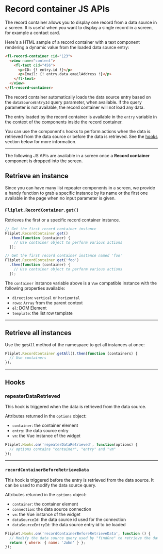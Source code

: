 # Record container JS APIs

The record container allows you to display one record from a data source in a screen. It is useful when you want to display a single record in a screen, for example a contact card.

Here's a HTML sample of a record container with a text component rendering a dynamic value from the loaded data source entry:

```html
<fl-record-container cid="123">
  <view name="content">
    <fl-text cid="456">
      <p>ID: {! entry.id !}</p>
      <p>Email: {! entry.data.emailAddress !}</p>
    </fl-text>
  </view>
</fl-record-container>
```

The record container automatically loads the data source entry based on the `dataSourceEntryId` query parameter, when available. If the query parameter is not available, the record container will not load any data.

The entry loaded by the record container is available in the `entry` variable in the context of the components inside the record container.

You can use the component's hooks to perform actions when the data is retrieved from the data source or before the data is retrieved. See the [hooks](#hooks) section below for more information.

---

The following JS APIs are available in a screen once a **Record container** component is dropped into the screen.

## Retrieve an instance

Since you can have many list repeater components in a screen, we provide a handy function to grab a specific instance by its name or the first one available in the page when no input parameter is given.

### `Fliplet.RecordContainer.get()`

Retrieves the first or a specific record container instance.

```js
// Get the first record container instance
Fliplet.RecordContainer.get()
  .then(function (container) {
    // Use container object to perform various actions
  });

// Get the first record container instance named 'foo'
Fliplet.RecordContainer.get('foo')
  .then(function (container) {
    // Use container object to perform various actions
  });
```

The `container` instance variable above is a `Vue` compatible instance with the following properties available:

- `direction`: `vertical` or `horizontal`
- `rows`: `Array` from the parent context
- `el`: DOM Element
- `template`: the list row template

---

## Retrieve all instances

Use the `getAll` method of the namespace to get all instances at once:

```js
Fliplet.RecordContainer.getAll().then(function (containers) {
  // Use containers
});
```

---

## Hooks

### repeaterDataRetrieved

This hook is triggered when the data is retrieved from the data source.

Attributes returned in the `options` object:

- `container`: the container element
- `entry`: the data source entry
- `vm`: the Vue instance of the widget

```js
Fliplet.Hooks.on('repeaterDataRetrieved', function(options) {
  // options contains "container", "entry" and "vm"
});
```

---

### `recordContainerBeforeRetrieveData`

This hook is triggered before the entry is retrieved from the data source. It can be used to modify the data source query.

Attributes returned in the `options` object:

- `container`: the container element
- `connection`: the data source connection
- `vm`: the Vue instance of the widget
- `dataSourceId`: the data source id used for the connection
- `dataSourceEntryId`: the data source entry id to be loaded

```js
Fliplet.Hooks.on('recordContainerBeforeRetrieveData', function () {
  // Modify the data source query used by "findOne" to retrieve the data
  return { where: { name: 'John' } };
});
```
